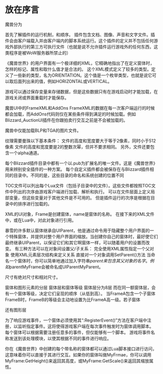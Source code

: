 # 放在序言
魔兽分为


首先了解插件的运行机制，和顺序。
插件包含文档、图像、声音和文字文件。插件会由客户端载入并由客户端内的脚本系统运行。这个插件的定义并不包括任何游戏外部执行的第三方可执行文件（也就是说不允许插件运行游戏外的任何东西，这类程序是被WoW服务器所禁止的）

《魔兽世界》的用户界面有一个极详细的XML，它精确地指出了在定义窗体时，怎样的标记、属性和取什么值才是合法的。
这个XML模式定义了较多的类型。定义了一些新的类型，名为ORIENTATION。这个值是一个枚举类型，也就是说它可以取后面列出来的值，例如HORIZONTAL或VERTICAL。

游戏可以通过保存变量来存储数据，但是这些数据只有在游戏启动时才能加载，在游戏关闭或界面重载时才能保存。

魔兽UI中的FrameXML和AddOns
FrameXML的数据在每一次客户端运行的时候都会加载，而AddOns代码则仅在某些条件得到满足的时候加载。例如Blizzard_AuctionUI插件在你跟拍卖行交互之前是不会被加载的。

魔兽中仅能加载BLP和TGA的图片文件。

纹理需要曼珠以下基本条件：
文件的高度和宽度要大于等于2像素，同时小于512像素
文件的高度和宽度要是2的整数次幂，但并不要求相同。
另外，文件还要包含一个alpha通道。

每个Blizzard插件目录中都有一个以.pub为扩展名的唯一文件。这是《魔兽世界》用来辨别安全插件的一种方案。
每个自定义插件都会被保存在与Blizzard插件相同的目录中。不同的是，这些目录的命名和系统创建的位置不同


TOC文件可以列出每个Lua文件（包括子目录中的文件）。这些文件都按照TOC文件中列出的次序由游戏客户端进行加载、解析和执行。
可以在文件层面上定义局部变量，但这些变量对于其他文件是不可用的。
但是插件运行的次序是根据在目录中的排序进行加载的。

XML的UI对象，Frame是创建窗体，name是窗体的名称。
在接下来的XML文件中，或在Lua中，对此对象进行引用。

暴雪的许多默认窗体继承自UIParent，他是通过命令用于隐藏整个用户界面的一个特殊窗体，并提供对整个用户界面的缩放。当创建你自己的窗体时，最好使它们最终继承UIParent，以保证它们和其它啊窗体一样，可以随着用户的设置而改变。
有三种方法可以在对象间设置父/子关系：
    完全使用XML属性指定一个父对象
    使用XML元素层次结构来定义关系
    直接对一个对象调用SetParent()方法
当命名一个窗体时，你可以简单地通过加入字符串$parent来包含其父对象的名字。例如$parentMyFrame会被命名成UIParentMyParent。

尺寸有绝对尺寸和相对尺寸。

窗体和图形元素的分层
窗体层和窗体等级
窗体层分为8层
而在同一额窗体层，会有一个窗体等级，决定它们呈现的顺序（从低到高）。
当FrameA包含一个子窗体FrameB时，FrameB的等级会主动地设置为比FrameA高一级。若子窗体

还有图形层


为了响应游戏事件，一个窗体必须使用其“:RegisterEvent()”方法在客户端中注册，以监听指定事件。这将使得游戏客户端在每次事件触发时为窗体调用<OnEvent>脚本。
每个窗体可以根据需要注册任意多的事件，但仅能够有一个<OnEvent>脚本。
游戏将事件名称发送到该处理模块，以使其根据不同的事件进行响应。


你在《魔兽世界》中创建的每个带名称的窗体都可以通过Lua脚本接口进行访问，这意味着你可以直接于其进行交互。如果你的窗体叫做MyFrmae，你可以调用MyFrame:GetHeight()来返回其高度，或MyFrame:GetScale()来返回其缩放属性。